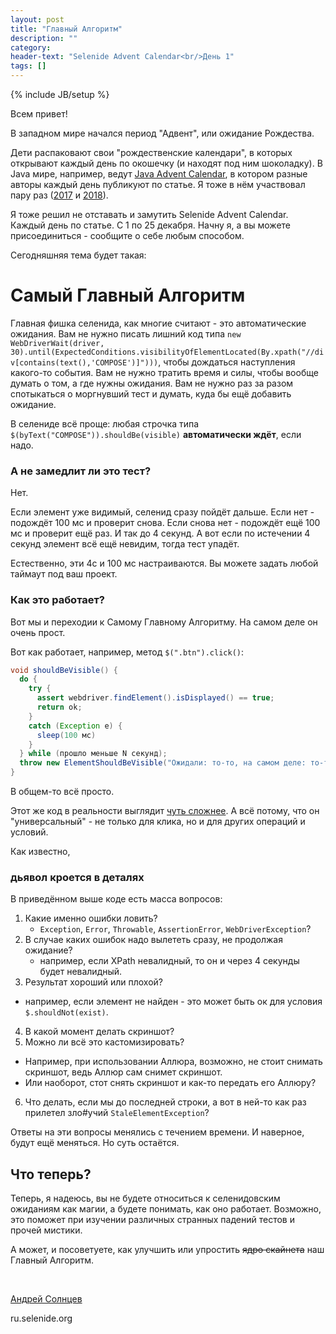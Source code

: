 ```yaml
---
layout: post
title: "Главный Алгоритм"
description: ""
category:
header-text: "Selenide Advent Calendar<br/>День 1"
tags: []
---
```

{% include JB/setup %}

Всем привет!

В западном мире начался период "Адвент", или ожидание Рождества. 

Дети распаковают свои "рождественские календари", в которых открывают каждый день по окошечку (и находят под ним шоколадку).
В Java мире, например, ведут [Java Advent Calendar](https://www.javaadvent.com/), в котором разные авторы каждый день публикуют по статье. 
Я тоже в нём участвовал пару раз ([2017](https://www.javaadvent.com/2017/12/flaky-tests.html) и 
[2018](https://www.javaadvent.com/2018/12/wtf-connection-pools.html)).

Я тоже решил не отставать и замутить Selenide Advent Calendar. Каждый день по статье. С 1 по 25 декабря. 
Начну я, а вы можете присоединиться - сообщите о себе любым способом. 

Сегодняшняя тема будет такая:

# Самый Главный Алгоритм

Главная фишка селенида, как многие считают - это автоматические ожидания. 
Вам не нужно писать лишний код типа `new WebDriverWait(driver, 30).until(ExpectedConditions.visibilityOfElementLocated(By.xpath("//div[contains(text(),'COMPOSE')]")))`, чтобы дождаться наступления какого-то события.
Вам не нужно тратить время и силы, чтобы вообще думать о том, а где нужны ожидания.
Вам не нужно раз за разом спотыкаться о моргнувший тест и думать, куда бы ещё добавить ожидание. 
 
В селениде всё проще: любая строчка типа `$(byText("COMPOSE")).shouldBe(visible)` **автоматически ждёт**, если надо. 

### А не замедлит ли это тест?

Нет. 

Если элемент уже видимый, селенид сразу пойдёт дальше. 
Если нет - подождёт 100 мс и проверит снова. Если снова нет - подождёт ещё 100 мс и проверит ещё раз. И так до 4 секунд.
А вот если по истечении 4 секунд элемент всё ещё невидим, тогда тест упадёт. 

Естественно, эти 4с и 100 мс настраиваются. Вы можете задать любой таймаут под ваш проект.

### Как это работает?

Вот мы и переходии к Самому Главному Алгоритму. На самом деле он очень прост. 

Вот как работает, например, метод `$(".btn").click()`:

```java
void shouldBeVisible() {
  do {
    try {
      assert webdriver.findElement().isDisplayed() == true;
      return ok;
    }
    catch (Exception e) {
      sleep(100 мс)
    }
  } while (прошло меньше N секунд);
  throw new ElementShouldBeVisible("Ожидали: то-то, на самом деле: то-то");  // тут ещё сделать скриншот.
}
```  

В общем-то всё просто. 

Этот же код в реальности выглядит [чуть сложнее](https://github.com/selenide/selenide/blob/master/src/main/java/com/codeborne/selenide/impl/WebElementSource.java#L44).
А всё потому, что он "универсальный" - не только для клика, но и для других операций и условий.

Как известно, 
### дьявол кроется в деталях 

В приведённом выше коде есть масса вопросов:

1. Какие именно ошибки ловить?
   * `Exception`, `Error`, `Throwable`, `AssertionError`, `WebDriverException`? 
2. В случае каких ошибок надо вылететь сразу, не продолжая ожидание?
   * например, если XPath невалидный, то он и через 4 секунды будет невалидный.
3. Результат хороший или плохой?
  * например, если элемент не найден - это может быть ок для условия `$.shouldNot(exist)`.
4. В какой момент делать скриншот?
5. Можно ли всё это кастомизировать?
  * Например, при использовании Аллюра, возможно, не стоит снимать скриншот, ведь Аллюр сам снимет скриншот. 
  * Или наоборот, стот снять скриншот и как-то передать его Аллюру?
6. Что делать, если мы до последней строки, а вот в ней-то как раз прилетел зло#учий `StaleElementException`?

Ответы на эти вопросы менялись с течением времени. И наверное, будут ещё меняться. 
Но суть остаётся. 

## Что теперь?
Теперь, я надеюсь, вы не будете относиться к селенидовским ожиданиям как магии, а будете понимать, как оно работает.
Возможно, это поможет при изучении различных странных падений тестов и прочей мистики. 

А может, и посоветуете, как улучшить или упростить <s>ядро скайнета</s> наш Главный Алгоритм. 

<br>

[Андрей Солнцев](http://asolntsev.github.io/)

ru.selenide.org
